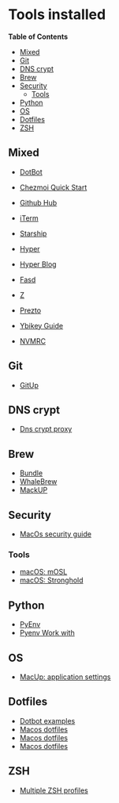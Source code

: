 # Tools installed

<!-- START doctoc generated TOC please keep comment here to allow auto update -->
<!-- DON'T EDIT THIS SECTION, INSTEAD RE-RUN doctoc TO UPDATE -->
**Table of Contents**

- [Mixed](#mixed)
- [Git](#git)
- [DNS crypt](#dns-crypt)
- [Brew](#brew)
- [Security](#security)
  - [Tools](#tools)
- [Python](#python)
- [OS](#os)
- [Dotfiles](#dotfiles)
- [ZSH](#zsh)

<!-- END doctoc generated TOC please keep comment here to allow auto update -->

## Mixed

- [DotBot](https://github.com/anishathalye/dotbot/wiki)
- [Chezmoi Quick Start](https://www.chezmoi.io/docs/quick-start/)

- [Github Hub](https://hub.github.com/)

- [iTerm](https://sourabhbajaj.com/mac-setup/iTerm/)
- [Starship](https://starship.rs/)
- [Hyper](https://github.com/vercel/hyper)
- [Hyper Blog](https://www.robertcooper.me/elegant-development-experience-with-zsh-and-hyper-terminal)

- [Fasd](https://github.com/clvv/fasd)
- [Z](https://github.com/rupa/z)

- [Prezto](https://github.com/sorin-ionescu/prezto)

- [Ybikey Guide](https://github.com/drduh/YubiKey-Guide)
- [NVMRC](https://github.com/nvm-sh/nvm#nvmrc)

## Git

- [GitUp](https://github.com/git-up/GitUp)

## DNS crypt

- [Dns crypt proxy](https://github.com/drduh/config/blob/master/dnscrypt-proxy.toml)

## Brew

- [Bundle](https://github.com/Homebrew/homebrew-bundle)
- [WhaleBrew](https://github.com/whalebrew/whalebrew)
- [MackUP](https://github.com/lra/mackup)

## Security

- [MacOs security guide](https://github.com/drduh/macOS-Security-and-Privacy-Guide)

### Tools

- [macOS: mOSL](https://github.com/0xmachos/mOSL)
- [macOS: Stronghold](https://github.com/alichtman/stronghold)

## Python

- [PyEnv](https://realpython.com/intro-to-pyenv)
- [Pyenv Work with](https://anil.io/blog/python/pyenv/using-pyenv-to-install-multiple-python-versions-tox/)

## OS

- [MacUp: application settings](https://github.com/lra/mackup)

## Dotfiles

- [Dotbot examples](https://github.com/anishathalye/dotbot/wiki/Users)
- [Macos dotfiles](https://github.com/mathiasbynens/dotfiles/blob/main/.macos)
- [Macos dotfiles](https://github.com/BarryMode/macos-prime/blob/master/dotfiles/.macos)
- [Macos dotfiles](https://github.com/powerline/fonts)

## ZSH

- [Multiple ZSH profiles](https://www.donielsmith.com/blog/2020-04-12-multiple-zsh-config-in-iterm)
